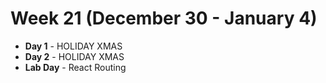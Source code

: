 # Week 21 (December 30 - January 4)
* **Day 1** - HOLIDAY XMAS
* **Day 2** - HOLIDAY XMAS
* **Lab Day** - React Routing